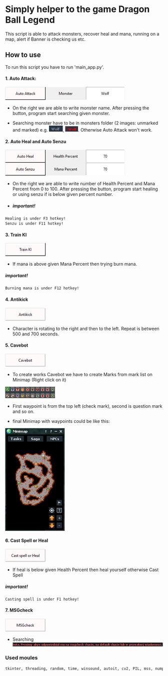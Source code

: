 # Simply helper to the game Dragon Ball Legend 

This script is able to attack monsters, recover heal and mana, running on a map, alert if Banner is checking us etc.

## How to use

To run this script you have to run 'main_app.py'.

#### 1. Auto Attack:
![Screenshot](README_images/Auto_attack.png)

* On the right we are able to write monster name. After pressing the button, program start searching given monster.

* Searching monster have to be in monsters folder (2 images: unmarked and marked) e.g. ![Screenshot](monsters/wolf_unmarked.png), ![Screenshot](monsters/wolf_marked.png). Otherwise Auto Attack won't work.

#### 2. Auto Heal and Auto Senzu
![Screenshot](README_images/Auto_heal.png)

* On the right we are able to write number of Health Percent and Mana Percent from 0 to 100. After pressing the button, program start healing or using senzu if is below given percent number.

* ##### important!
```bahs 
Healing is under F3 hotkey!
Senzu is under F11 hotkey!
```

#### 3. Train KI
![Screenshot](README_images/Train_ki.png)

* If mana is above given Mana Percent then trying burn mana. 
##### important!
```bahs 
Burning mana is under F12 hotkey!
```

#### 4. Antikick
![Screenshot](README_images/Antikick.png)

* Character is rotating to the right and then to the left. Repeat is between 500 and 700 seconds.

#### 5. Cavebot
![Screenshot](README_images/Cavebot.png)

* To create works Cavebot we have to create Marks from mark list on Minimap (Right click on it)

![Screenshot](README_images/Marks_cavebot.png)

* First waypoint is from the top left (check mark), second is question mark and so on.

* final Minimap with waypoints could be like this:

![Screenshot](README_images/Minimap_cavebot.png)

#### 6. Cast Spell or Heal

![Screenshot](README_images/Spell_heal.png)

* If heal is below given Health Percent then heal yourself otherwise Cast Spell

##### important!
```bahs 
Casting spell is under F1 hotkey!
```

#### 7. MSGcheck
![Screenshot](README_images/MSGcheck.png)

* Searching ![Screenshot](README_images/msgcheck_search.png)
















### Used moules 

```bash
tkinter, threading, random, time, winsound, autoit, cv2, PIL, mss, numpy, pyautogui, win32api, keyboard
```